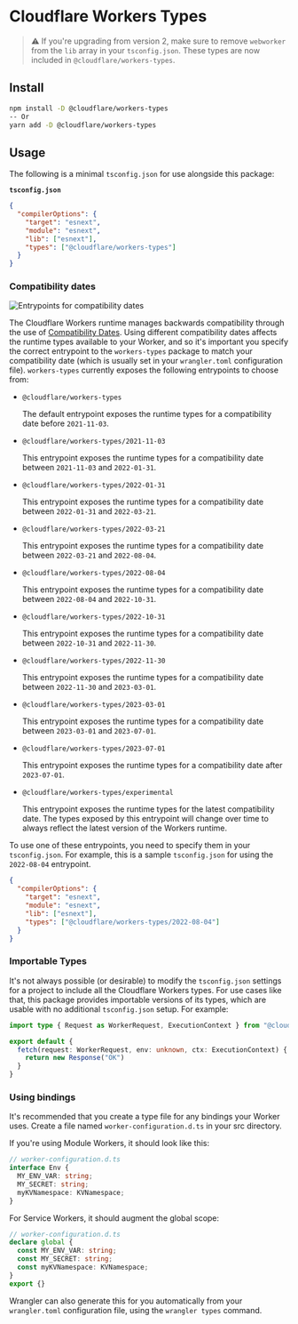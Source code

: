 # Cloudflare Workers Types

> :warning: If you're upgrading from version 2, make sure to remove `webworker` from the `lib` array in your
> `tsconfig.json`. These types are now included in `@cloudflare/workers-types`.

## Install

```bash
npm install -D @cloudflare/workers-types
-- Or
yarn add -D @cloudflare/workers-types
```

## Usage

The following is a minimal `tsconfig.json` for use alongside this package:

**`tsconfig.json`**

```json
{
  "compilerOptions": {
    "target": "esnext",
    "module": "esnext",
    "lib": ["esnext"],
    "types": ["@cloudflare/workers-types"]
  }
}
```

### Compatibility dates

![Entrypoints for compatibility dates](./entrypoints.svg)

The Cloudflare Workers runtime manages backwards compatibility through the use of [Compatibility Dates](https://developers.cloudflare.com/workers/platform/compatibility-dates/). Using different compatibility dates affects the runtime types available to your Worker, and so it's important you specify the correct entrypoint to the `workers-types` package to match your compatibility date (which is usually set in your `wrangler.toml` configuration file). `workers-types` currently exposes the following entrypoints to choose from:

- `@cloudflare/workers-types`

  The default entrypoint exposes the runtime types for a compatibility date before `2021-11-03`.

- `@cloudflare/workers-types/2021-11-03`

  This entrypoint exposes the runtime types for a compatibility date between `2021-11-03` and `2022-01-31`.

- `@cloudflare/workers-types/2022-01-31`

  This entrypoint exposes the runtime types for a compatibility date between `2022-01-31` and `2022-03-21`.

- `@cloudflare/workers-types/2022-03-21`

  This entrypoint exposes the runtime types for a compatibility date between `2022-03-21` and `2022-08-04`.

- `@cloudflare/workers-types/2022-08-04`

  This entrypoint exposes the runtime types for a compatibility date between `2022-08-04` and `2022-10-31`.

- `@cloudflare/workers-types/2022-10-31`

  This entrypoint exposes the runtime types for a compatibility date between `2022-10-31` and `2022-11-30`.

- `@cloudflare/workers-types/2022-11-30`

  This entrypoint exposes the runtime types for a compatibility date between `2022-11-30` and `2023-03-01`.

- `@cloudflare/workers-types/2023-03-01`

  This entrypoint exposes the runtime types for a compatibility date between `2023-03-01` and `2023-07-01`.

- `@cloudflare/workers-types/2023-07-01`

  This entrypoint exposes the runtime types for a compatibility date after `2023-07-01`.

- `@cloudflare/workers-types/experimental`

  This entrypoint exposes the runtime types for the latest compatibility date. The types exposed by this entrypoint will change over time to always reflect the latest version of the Workers runtime.

To use one of these entrypoints, you need to specify them in your `tsconfig.json`. For example, this is a sample `tsconfig.json` for using the `2022-08-04` entrypoint.

```json
{
  "compilerOptions": {
    "target": "esnext",
    "module": "esnext",
    "lib": ["esnext"],
    "types": ["@cloudflare/workers-types/2022-08-04"]
  }
}
```

### Importable Types

It's not always possible (or desirable) to modify the `tsconfig.json` settings for a project to include all the Cloudflare Workers types. For use cases like that, this package provides importable versions of its types, which are usable with no additional `tsconfig.json` setup. For example:

```ts
import type { Request as WorkerRequest, ExecutionContext } from "@cloudflare/workers-types/experimental"

export default {
  fetch(request: WorkerRequest, env: unknown, ctx: ExecutionContext) {
    return new Response("OK")
  }
}
```


### Using bindings

It's recommended that you create a type file for any bindings your Worker uses. Create a file named
`worker-configuration.d.ts` in your src directory.

If you're using Module Workers, it should look like this:
```typescript
// worker-configuration.d.ts
interface Env {
  MY_ENV_VAR: string;
  MY_SECRET: string;
  myKVNamespace: KVNamespace;
}
```
For Service Workers, it should augment the global scope:
```typescript
// worker-configuration.d.ts
declare global {
  const MY_ENV_VAR: string;
  const MY_SECRET: string;
  const myKVNamespace: KVNamespace;
}
export {}
```

Wrangler can also generate this for you automatically from your `wrangler.toml` configuration file, using the `wrangler types` command.

